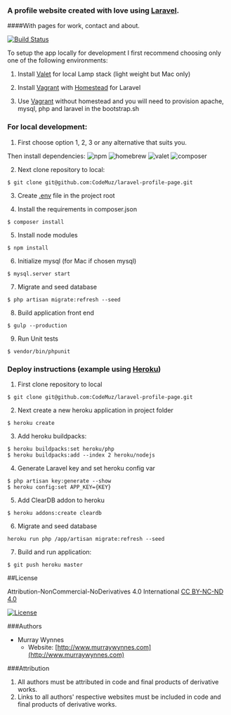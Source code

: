 ### A profile website created with love using [Laravel](https://laravel.com).
####With pages for work, contact and about.

[![Build Status](https://travis-ci.org/CodeMuz/laravel-profile-page.svg?branch=master)](https://travis-ci.org/CodeMuz/laravel-profile-page)

To setup the app locally for development I first recommend choosing only one of the following environments:

 1. Install [Valet](https://laravel.com/docs/5.2/valet) for local Lamp stack (light weight but Mac only)

 2. Install [Vagrant](https://www.vagrantup.com) with [Homestead](https://laravel.com/docs/5.2/homestead) for Laravel

 3. Use [Vagrant](https://www.vagrantup.com) without homestead and you will need to provision apache, mysql, php and laravel in the bootstrap.sh 


### For local development:


1. First choose option 1, 2, 3 or any alternative that suits you.

 
Then install dependencies:
 ![npm](https://img.shields.io/badge/npm-2.11.3-blue.svg) ![homebrew](https://img.shields.io/badge/Homebrew-0.9.9-blue.svg) ![valet](https://img.shields.io/badge/Valet-1.1.12-blue.svg)
![composer](https://img.shields.io/badge/Composer-1.1.0-blue.svg)

 
2. Next clone repository to local:
```
$ git clone git@github.com:CodeMuz/laravel-profile-page.git
```
 
3. Create [.env](https://github.com/laravel/laravel/blob/master/.env.example) file in the project root

 
4. Install the requirements in composer.json
```
$ composer install
```

 
5. Install node modules
```
$ npm install
```

 
6. Initialize mysql (for Mac if chosen mysql)
```
$ mysql.server start
```

 
7. Migrate and seed database
```
$ php artisan migrate:refresh --seed
```

 
8. Build application front end
```
$ gulp --production
```

 
9. Run Unit tests
```
$ vendor/bin/phpunit
```


###  Deploy instructions (example using [Heroku](https://dashboard.heroku.com/))


1. First clone repository to local
```
$ git clone git@github.com:CodeMuz/laravel-profile-page.git
```

 
2. Next create a new heroku application in project folder
```
$ heroku create
```

 
3. Add heroku buildpacks:
```
$ heroku buildpacks:set heroku/php
$ heroku buildpacks:add --index 2 heroku/nodejs
```

 
4. Generate Laravel key and set heroku config var
```
$ php artisan key:generate --show
$ heroku config:set APP_KEY={KEY}
```

 
5. Add ClearDB addon to heroku
```
$ heroku addons:create cleardb
```

 
6. Migrate and seed database
```
heroku run php /app/artisan migrate:refresh --seed
```

 
7. Build and run application:
```
$ git push heroku master
```



##License

Attribution-NonCommercial-NoDerivatives 4.0 International
[CC BY-NC-ND 4.0](http://creativecommons.org/licenses/by-nc-nd/4.0/) 

[![License](https://licensebuttons.net/l/by-nc-nd/3.0/88x31.png)](http://creativecommons.org/licenses/by-nc-nd/4.0/)

###Authors

* Murray Wynnes
    * Website: [http://www.murraywynnes.com](http://www.murraywynnes.com)

###Attribution

1. All authors must be attributed in code and final products of derivative works.
2. Links to all authors' respective websites must be included in code and final products of derivative works.